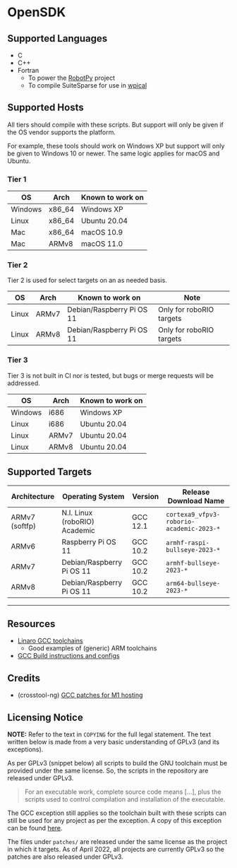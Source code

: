 # OpenSDK

## Supported Languages
  * C
  * C++
  * Fortran
    * To power the [RobotPy](https://github.com/robotpy) project
    * To compile SuiteSparse for use in [wpical](https://github.com/wpilibsuite/allwpilib/tree/main/wpical)

## Supported Hosts

All tiers should compile with these scripts. But support will only
be given if the OS vendor supports the platform.

For example, these tools should work on Windows XP but support
will only be given to Windows 10 or newer. The same logic applies
for macOS and Ubuntu.

### Tier 1

| OS      | Arch   | Known to work on |
| ------- | ------ | ---------------- |
| Windows | x86_64 | Windows XP       |
| Linux   | x86_64 | Ubuntu 20.04     |
| Mac     | x86_64 | macOS 10.9       |
| Mac     | ARMv8  | macOS 11.0       |

### Tier 2

Tier 2 is used for select targets on an as needed basis.

| OS    | Arch  | Known to work on          | Note                     |
| ----- | ----- | ------------------------- | ------------------------ |
| Linux | ARMv7 | Debian/Raspberry Pi OS 11 | Only for roboRIO targets |
| Linux | ARMv8 | Debian/Raspberry Pi OS 11 | Only for roboRIO targets |


### Tier 3

Tier 3 is not built in CI nor is tested, but bugs or merge requests will be addressed.

| OS      | Arch  | Known to work on |
| ------- | ----- | ---------------- |
| Windows | i686  | Windows XP       |
| Linux   | i686  | Ubuntu 20.04     |
| Linux   | ARMv7 | Ubuntu 20.04     |
| Linux   | ARMv8 | Ubuntu 20.04     |

## Supported Targets

| Architecture   | Operating System              | Version  | Release Download Name                    |
| -------------- | ----------------------------- | -------- | ---------------------------------------- |
| ARMv7 (softfp) | N.I. Linux (roboRIO) Academic | GCC 12.1 | `cortexa9_vfpv3-roborio-academic-2023-*` |
| ARMv6          | Raspberry Pi OS 11            | GCC 10.2 | `armhf-raspi-bullseye-2023-*`            |
| ARMv7          | Debian/Raspberry Pi OS 11     | GCC 10.2 | `armhf-bullseye-2023-*`                  |
| ARMv8          | Debian/Raspberry Pi OS 11     | GCC 10.2 | `arm64-bullseye-2023-*`                  |

-----

## Resources
  * [Linaro GCC toolchains](https://releases.linaro.org/components/toolchain/binaries/)
    * Good examples of (generic) ARM toolchains
  * [GCC Build instructions and configs](https://gcc.gnu.org/install/)

## Credits
  * (crosstool-ng) [GCC patches for M1 hosting](https://github.com/crosstool-ng/crosstool-ng/)

## Licensing Notice

**NOTE:** Refer to the text in `COPYING` for the full legal statement. The text written
below is made from a very basic understanding of GPLv3 (and its exceptions).

As per GPLv3 (snippet below) all scripts to build the GNU toolchain must be provided
under the same license. So, the scripts in the repository are released under GPLv3.

> For an executable work, complete source code means [...], plus the
> scripts used to control compilation and installation of the executable.

The GCC exception still applies so the toolchain built with these scripts can still
be used for any project as per the exception. A copy of this exception can be found
[here](https://github.com/gcc-mirror/gcc/blob/master/COPYING.RUNTIME).

The files under `patches/` are released under the same license as the project in which
it targets. As of April 2022, all projects are currently GPLv3 so the patches are also
released under GPLv3. 
